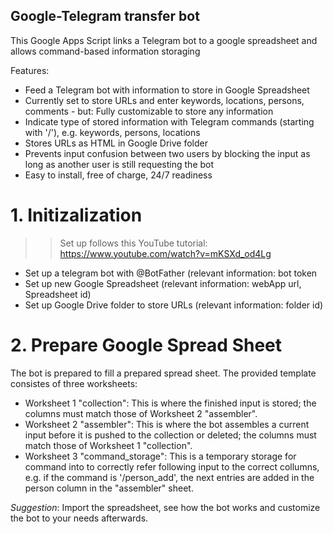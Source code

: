 ## Google-Telegram transfer bot
This Google Apps Script links a Telegram bot to a google spreadsheet and allows command-based information storaging

Features:
- Feed a Telegram bot with information to store in Google Spreadsheet
- Currently set to store URLs and enter keywords, locations, persons, comments - but: Fully customizable to store any information
- Indicate type of stored information with Telegram commands (starting with '/'), e.g. keywords, persons, locations
- Stores URLs as HTML in Google Drive folder
- Prevents input confusion between two users by blocking the input as long as another user is still requesting the bot
- Easy to install, free of charge, 24/7 readiness

# 1. Initizalization

>> Set up follows this YouTube tutorial: https://www.youtube.com/watch?v=mKSXd_od4Lg 

- Set up a telegram bot with @BotFather (relevant information: bot token
- Set up new Google Spreadsheet (relevant information: webApp url, Spreadsheet id)
- Set up Google Drive folder to store URLs (relevant information: folder id)

# 2. Prepare Google Spread Sheet

The bot is prepared to fill a prepared spread sheet. The provided template consistes of three worksheets:
- Worksheet 1 "collection": This is where the finished input is stored; the columns must match those of Worksheet 2 "assembler".
- Worksheet 2 "assembler": This is where the bot assembles a current input before it is pushed to the collection or deleted; the columns must match those of Worksheet 1 "collection".
- Worksheet 3 "command_storage": This is a temporary storage for command into to correctly refer following input to the correct collumns, e.g. if the command is '/person_add', the next entries are added in the person column in the "assembler" sheet.

*Suggestion*: Import the spreadsheet, see how the bot works and customize the bot to your needs afterwards.
